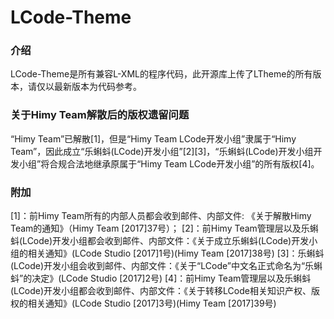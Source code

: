 <h1>LCode-Theme</h1>
<h3>介绍</h3>
LCode-Theme是所有兼容L-XML的程序代码，此开源库上传了LTheme的所有版本，请仅以最新版本为代码参考。
<h3>关于Himy Team解散后的版权遗留问题</h3>
“Himy Team”已解散[1]，但是“Himy Team LCode开发小组”隶属于“Himy Team”，因此成立“乐蝌蚪(LCode)开发小组”[2][3]，“乐蝌蚪(LCode)开发小组开发小组”将合规合法地继承原属于“Himy Team LCode开发小组”的所有版权[4]。


<h3>附加</h3>
[1]：前Himy Team所有的内部人员都会收到邮件、内部文件: 《关于解散Himy Team的通知》（Himy Team [2017]37号）；
[2]：前Himy Team管理层以及乐蝌蚪(LCode)开发小组都会收到邮件、内部文件：《关于成立乐蝌蚪(LCode)开发小组的相关通知》(LCode Studio [2017]1号)(Himy Team [2017]38号)
[3]：乐蝌蚪(LCode)开发小组会收到邮件、内部文件：《关于“LCode”中文名正式命名为“乐蝌蚪”的决定》(LCode Studio [2017]2号)
[4]：前Himy Team管理层以及乐蝌蚪(LCode)开发小组都会收到邮件、内部文件：《关于转移LCode相关知识产权、版权的相关通知》(LCode Studio [2017]3号)(Himy Team [2017]39号)
